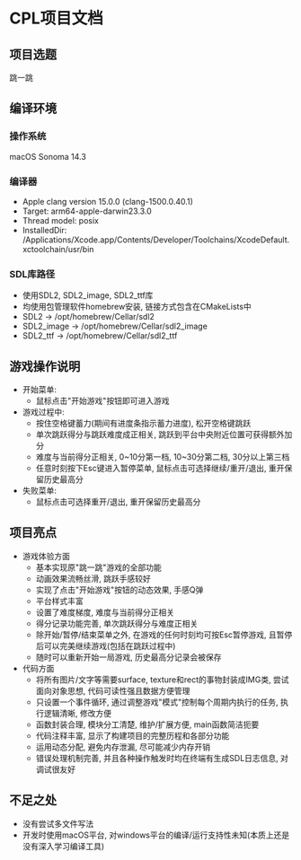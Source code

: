 # CPL项目文档

## 项目选题

跳一跳

## 编译环境

### 操作系统

macOS Sonoma 14.3

### 编译器

- Apple clang version 15.0.0 (clang-1500.0.40.1)
- Target: arm64-apple-darwin23.3.0
- Thread model: posix
- InstalledDir: /Applications/Xcode.app/Contents/Developer/Toolchains/XcodeDefault.xctoolchain/usr/bin

### SDL库路径

- 使用SDL2, SDL2_image, SDL2_ttf库
- 均使用包管理软件homebrew安装, 链接方式包含在CMakeLists中
- SDL2 -> /opt/homebrew/Cellar/sdl2
- SDL2_image -> /opt/homebrew/Cellar/sdl2_image
- SDL2_ttf -> /opt/homebrew/Cellar/sdl2_ttf

## 游戏操作说明

- 开始菜单:
    - 鼠标点击"开始游戏"按钮即可进入游戏
- 游戏过程中:
    - 按住空格键蓄力(期间有进度条指示蓄力进度), 松开空格键跳跃
    - 单次跳跃得分与跳跃难度成正相关, 跳跃到平台中央附近位置可获得额外加分
    - 难度与当前得分正相关, 0~10分第一档, 10~30分第二档, 30分以上第三档
    - 任意时刻按下Esc键进入暂停菜单, 鼠标点击可选择继续/重开/退出, 重开保留历史最高分
- 失败菜单:
    - 鼠标点击可选择重开/退出, 重开保留历史最高分

## 项目亮点

- 游戏体验方面
    - 基本实现原"跳一跳"游戏的全部功能
    - 动画效果流畅丝滑, 跳跃手感较好
    - 实现了点击"开始游戏"按钮的动态效果, 手感Q弹
    - 平台样式丰富
    - 设置了难度梯度, 难度与当前得分正相关
    - 得分记录功能完善, 单次跳跃得分与难度正相关
    - 除开始/暂停/结束菜单之外, 在游戏的任何时刻均可按Esc暂停游戏, 且暂停后可以完美继续游戏(包括在跳跃过程中)
    - 随时可以重新开始一局游戏, 历史最高分记录会被保存
- 代码方面
    - 将所有图片/文字等需要surface, texture和rect的事物封装成IMG类, 尝试面向对象思想, 代码可读性强且数据方便管理
    - 只设置一个事件循环, 通过调整游戏"模式"控制每个周期内执行的任务, 执行逻辑清晰, 修改方便
    - 函数封装合理, 模块分工清楚, 维护/扩展方便, main函数简洁扼要
    - 代码注释丰富, 显示了构建项目的完整历程和各部分功能
    - 运用动态分配, 避免内存泄漏, 尽可能减少内存开销
    - 错误处理机制完善, 并且各种操作触发时均在终端有生成SDL日志信息, 对调试很友好

## 不足之处

- 没有尝试多文件写法
- 开发时使用macOS平台, 对windows平台的编译/运行支持性未知(本质上还是没有深入学习编译工具)
